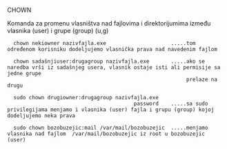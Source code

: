 CHOWN

Komanda za promenu vlasništva nad fajlovima i direktorijumima između vlasnika (user) i grupe (group) (u,g)

      chown nekiowner nazivfajla.exe                     .....tom određenom korisniku dodeljujemo vlasnička prava nad navedenim fajlom

      chown sadašnjiuser:drugagroup nazivfajla.exe       .....ako se naredba vrši iz sadašnjeg usera, vlasnik ostaje isti ali permisije sa jedne grupe 
                                                              prelaze na drugu

      sudo chown drugiowner:drugagroup nazivfajla.exe
                                             password    .....sa sudo privilegijama menjamo i vlasnika (user) fajla i grupu (group) kojoj dodeljujemo neka prava

      sudo chown bozobuzejic:mail /var/mail/bozobuzejic  .....menjamo vlasnika nad fajlom  /var/mail/bozobuzejic iz root u bozobuzejic (user)
